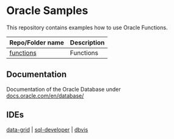 # Oracle Samples
This repository contains examples how to use Oracle Functions.

| Repo/Folder name  | Description |
| ------------- | ------------- |
| [functions](https://github.com/ecsj/oracle/tree/master/functions) | Functions |


## Documentation
Documentation of the Oracle Database under [docs.oracle.com/en/database/](http://docs.oracle.com/en/database/)

## IDEs
[data-grid](https://www.jetbrains.com/datagrip/download/#section=windows) |
[sql-developer](https://www.oracle.com/br/tools/downloads/sqldev-v192-downloads.html) |
[dbvis](https://www.dbvis.com/download/11.0)
